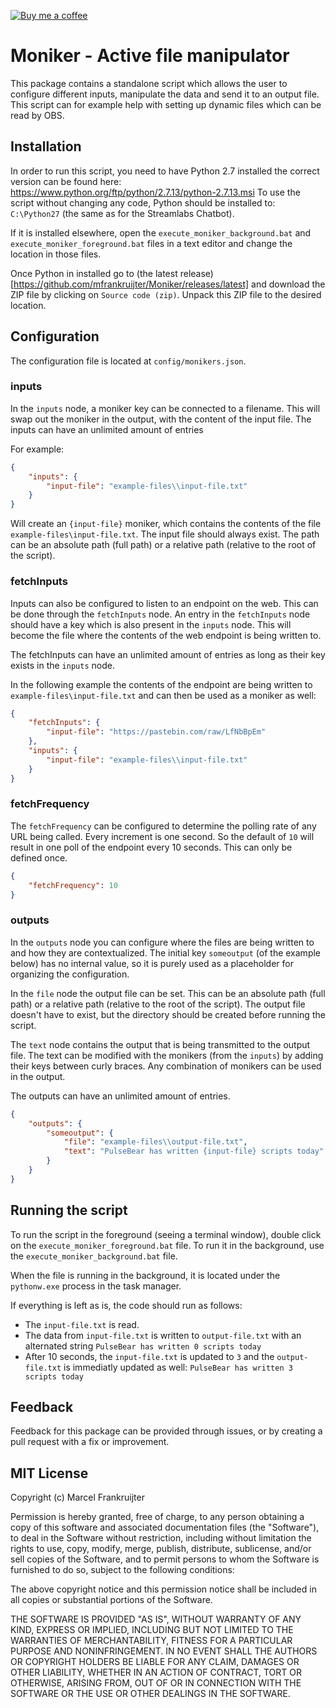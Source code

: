[![Buy me a coffee](https://img.shields.io/badge/buy%20me%20a%20coffee-donate-yellow.svg)](buymeacoff.ee/pulsebear)

# Moniker - Active file manipulator

This package contains a standalone script which allows the user to configure 
different inputs, manipulate the data and send it to an output file. This 
script can for example help with setting up dynamic files which can be read by 
OBS.

## Installation

In order to run this script, you need to have Python 2.7 installed the correct
version can be found here: https://www.python.org/ftp/python/2.7.13/python-2.7.13.msi
To use the script without changing any code, Python should be installed to: 
`C:\Python27` (the same as for the Streamlabs Chatbot).

If it is installed elsewhere, open the `execute_moniker_background.bat` 
and `execute_moniker_foreground.bat` files in a text editor and change the 
location in those files.

Once Python in installed go to 
(the latest release)[https://github.com/mfrankruijter/Moniker/releases/latest]
and download the ZIP file by clicking on `Source code (zip)`. Unpack this ZIP 
file to the desired location.

## Configuration
The configuration file is located at `config/monikers.json`. 

### inputs
In the `inputs` node, a moniker key can be connected to a filename. This will 
swap out the moniker in the output, with the content of the input file.
The inputs can have an unlimited amount of entries

For example:
```json
{
    "inputs": {
        "input-file": "example-files\\input-file.txt"
    }
}
```

Will create an `{input-file}` moniker, which contains the contents of the file 
`example-files\input-file.txt`. The input file should always exist. The path 
can be an absolute path (full path) or a relative path (relative to the root of
the script).

### fetchInputs
Inputs can also be configured to listen to an endpoint on the web.
This can be done through the `fetchInputs` node. An entry in the `fetchInputs` 
node should have a key which is also present in the `inputs` node. This will 
become the file where the contents of the web endpoint is being written to.

The fetchInputs can have an unlimited amount of entries as long as their key
exists in the `inputs` node.

In the following example the contents of the endpoint are being written to 
`example-files\input-file.txt` and can then be used as a moniker as well:
```json
{
    "fetchInputs": {
        "input-file": "https://pastebin.com/raw/LfNbBpEm"
    },
    "inputs": {
        "input-file": "example-files\\input-file.txt"
    }
}
```

### fetchFrequency
The `fetchFrequency` can be configured to determine the polling rate of any URL 
being called. Every increment is one second. So the default of `10` will result 
in one poll of the endpoint every 10 seconds. This can only be defined once.

```json
{
    "fetchFrequency": 10
}
```

### outputs
In the `outputs` node you can configure where the files are being written to and
how they are contextualized. The initial key `someoutput` (of the example below)
has no internal value, so it is purely used as a placeholder for organizing the
configuration.

In the `file` node the output file can be set. This can be an absolute path 
(full path) or a relative path (relative to the root of the script). The output
file doesn't have to exist, but the directory should be created before running 
the script.

The `text` node contains the output that is being transmitted to the output 
file. The text can be modified with the monikers (from the `inputs`) by adding
their keys between curly braces. Any combination of monikers can be used in 
the output. 

The outputs can have an unlimited amount of entries.

```json
{
    "outputs": {
        "someoutput": {
            "file": "example-files\\output-file.txt",
            "text": "PulseBear has written {input-file} scripts today"
        }
    }
}
```

## Running the script

To run the script in the foreground (seeing a terminal window), double click on
the `execute_moniker_foreground.bat` file. To run it in the background, use the
`execute_moniker_background.bat` file.

When the file is running in the background, it is located under the `pythonw.exe` 
process in the task manager.

If everything is left as is, the code should run as follows:
- The `input-file.txt` is read.
- The data from `input-file.txt` is written to `output-file.txt` with an 
alternated string `PulseBear has written 0 scripts today`
- After 10 seconds, the `input-file.txt` is updated to `3` and the 
`output-file.txt` is immediatly updated as well:
`PulseBear has written 3 scripts today`

## Feedback

Feedback for this package can be provided through issues, or by creating a pull
request with a fix or improvement.

## MIT License

Copyright (c) Marcel Frankruijter

Permission is hereby granted, free of charge, to any person obtaining a copy
of this software and associated documentation files (the "Software"), to deal
in the Software without restriction, including without limitation the rights
to use, copy, modify, merge, publish, distribute, sublicense, and/or sell
copies of the Software, and to permit persons to whom the Software is
furnished to do so, subject to the following conditions:

The above copyright notice and this permission notice shall be included in all
copies or substantial portions of the Software.

THE SOFTWARE IS PROVIDED "AS IS", WITHOUT WARRANTY OF ANY KIND, EXPRESS OR
IMPLIED, INCLUDING BUT NOT LIMITED TO THE WARRANTIES OF MERCHANTABILITY,
FITNESS FOR A PARTICULAR PURPOSE AND NONINFRINGEMENT. IN NO EVENT SHALL THE
AUTHORS OR COPYRIGHT HOLDERS BE LIABLE FOR ANY CLAIM, DAMAGES OR OTHER
LIABILITY, WHETHER IN AN ACTION OF CONTRACT, TORT OR OTHERWISE, ARISING FROM,
OUT OF OR IN CONNECTION WITH THE SOFTWARE OR THE USE OR OTHER DEALINGS IN THE
SOFTWARE.